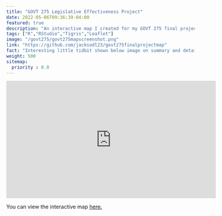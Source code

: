 ```yaml
---
title: "GOVT 275 Legislative Effectiveness Project"
date: 2022-05-06T09:36:39-04:00
featured: true
description: "An interactive map I created for my GOVT 275 final project on town halls and the legislative effectiveness of members of Congress."
tags: ["R","RStudio","Tigris","Leaflet"]
image: "/govt275/govt275mapscreenshot.png"
link: "https://github.com/jacksodl23/govt275finalprojectmap"
fact: "Interesting little tidbit shown below image on summary and detail page"
weight: 500
sitemap:
  priority : 0.8
---
```


<iframe width="560" height="315" src="https://www.youtube.com/embed/zKpTUReXn98" title="YouTube video player" frameborder="0" allow="accelerometer; autoplay; clipboard-write; encrypted-media; gyroscope; picture-in-picture; web-share" allowfullscreen></iframe>

You can view the interactive map [here.](/govt275/govt275map.html)